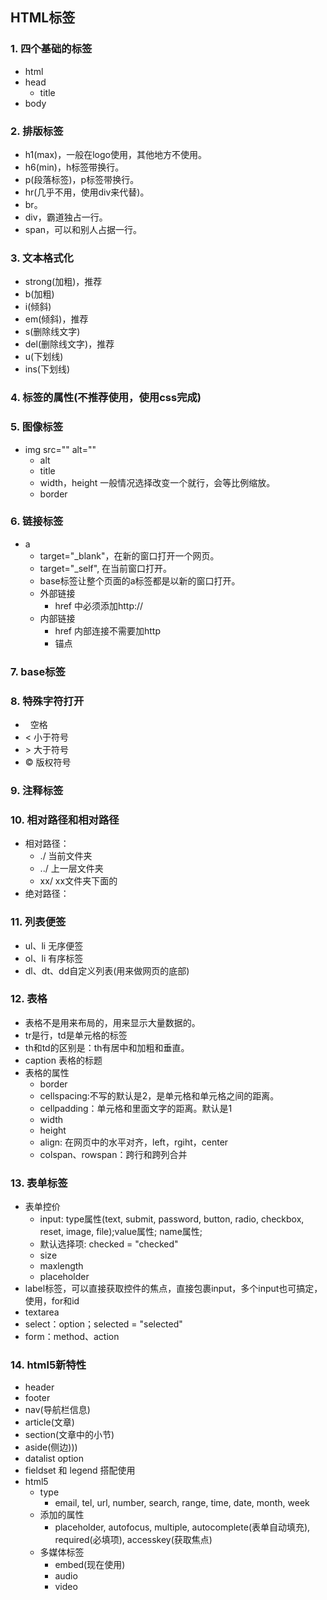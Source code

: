## HTML标签
### 1. 四个基础的标签
- html
- head
    - title
- body
### 2. 排版标签
- h1(max)，一般在logo使用，其他地方不使用。
- h6(min)，h标签带换行。
- p(段落标签)，p标签带换行。
- hr(几乎不用，使用div来代替)。
- br。
- div，霸道独占一行。
- span，可以和别人占据一行。
### 3. 文本格式化
- strong(加粗)，推荐
- b(加粗)
- i(倾斜)
- em(倾斜)，推荐
- s(删除线文字)
- del(删除线文字)，推荐
- u(下划线)
- ins(下划线)
### 4. 标签的属性(不推荐使用，使用css完成)
### 5. 图像标签
- img src="" alt=""
    - alt
    - title
    - width，height 一般情况选择改变一个就行，会等比例缩放。
    - border
### 6. 链接标签
- a
    - target="_blank"，在新的窗口打开一个网页。
    - target="_self", 在当前窗口打开。
    - base标签让整个页面的a标签都是以新的窗口打开。
    - 外部链接
        - href 中必须添加http://
    - 内部链接
        - href 内部连接不需要加http
        - 锚点
### 7. base标签

### 8. 特殊字符打开
- &nbsp; 空格
- &lt; 小于符号
- &gt; 大于符号
- &copy; 版权符号

### 9. 注释标签

### 10. 相对路径和相对路径
- 相对路径：
    - ./  当前文件夹
    - ../ 上一层文件夹
    - xx/ xx文件夹下面的
- 绝对路径：

### 11. 列表便签
- ul、li 无序便签
- ol、li 有序标签
- dl、dt、dd自定义列表(用来做网页的底部)

### 12. 表格
- 表格不是用来布局的，用来显示大量数据的。
- tr是行，td是单元格的标签
- th和td的区别是：th有居中和加粗和垂直。
- caption 表格的标题
- 表格的属性
    - border
    - cellspacing:不写的默认是2，是单元格和单元格之间的距离。
    - cellpadding：单元格和里面文字的距离。默认是1
    - width
    - height
    - align: 在网页中的水平对齐，left，rgiht，center
    - colspan、rowspan：跨行和跨列合并

### 13. 表单标签
- 表单控价
    - input: type属性(text, submit, password, button, radio, checkbox, reset, image, file);value属性; name属性; 
    - 默认选择项: checked = "checked"
    - size
    - maxlength
    - placeholder
- label标签，可以直接获取控件的焦点，直接包裹input，多个input也可搞定，使用，for和id
- textarea
- select：option；selected = "selected"
- form：method、action

### 14. html5新特性
- header
- footer
- nav(导航栏信息)
- article(文章)
- section(文章中的小节)
- aside(侧边)))
- datalist option
- fieldset 和 legend 搭配使用
- html5 
    - type
        - email, tel, url, number, search, range, time, date, month, week
    - 添加的属性
        - placeholder, autofocus, multiple, autocomplete(表单自动填充), required(必填项), accesskey(获取焦点)
    - 多媒体标签
        - embed(现在使用)
        - audio
        - video